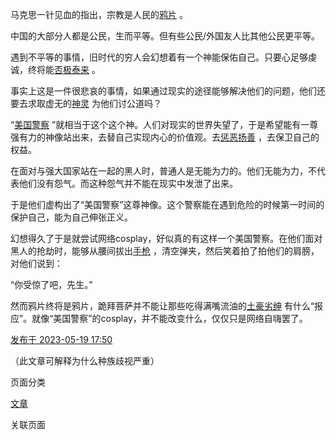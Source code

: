 马克思一针见血的指出，宗教是人民的[鸦片](https://www.zhihu.com/search?q=%E9%B8%A6%E7%89%87&search_source=Entity&hybrid_search_source=Entity&hybrid_search_extra={%22sourceType%22:%22answer%22,%22sourceId%22:3035491440}) 。

中国的大部分人都是公民，生而平等。但有些公民/外国友人比其他公民更平等。

遇到不平等的事情，旧时代的穷人会幻想着有一个神能保佑自己。只要心足够虔诚，终将能[否极泰来](https://www.zhihu.com/search?q=%E5%90%A6%E6%9E%81%E6%B3%B0%E6%9D%A5&search_source=Entity&hybrid_search_source=Entity&hybrid_search_extra={%22sourceType%22:%22answer%22,%22sourceId%22:3035491440}) 。

事实上这是一件很悲哀的事情，如果通过现实的途径能够解决他们的问题，他们还要去求取虚无的[神灵](https://www.zhihu.com/search?q=%E7%A5%9E%E7%81%B5&search_source=Entity&hybrid_search_source=Entity&hybrid_search_extra={%22sourceType%22:%22answer%22,%22sourceId%22:3035491440}) 为他们讨公道吗？

“[美国警察](https://www.zhihu.com/search?q=%E7%BE%8E%E5%9B%BD%E8%AD%A6%E5%AF%9F&search_source=Entity&hybrid_search_source=Entity&hybrid_search_extra={%22sourceType%22:%22answer%22,%22sourceId%22:3035491440}) ”就相当于这个这个神。人们对现实的世界失望了，于是希望能有一尊强有力的神像站出来，去替自己实现内心的价值观。去[惩恶扬善](https://www.zhihu.com/search?q=%E6%83%A9%E6%81%B6%E6%89%AC%E5%96%84&search_source=Entity&hybrid_search_source=Entity&hybrid_search_extra={%22sourceType%22:%22answer%22,%22sourceId%22:3035491440}) ，去保卫自己的权益。

在面对与强大国家站在一起的黑人时，普通人是无能为力的。他们无能为力，不代表他们没有怨气。而这种怨气并不能在现实中发泄了出来。

于是他们虚构出了“美国警察”这尊神像。这个警察能在遇到危险的时候第一时间的保护自己，能为自己伸张正义。

幻想得久了于是就尝试网络cosplay，好似真的有这样一个美国警察。在他们面对黑人的抢劫时，能够从腰间拔出[手枪](https://www.zhihu.com/search?q=%E6%89%8B%E6%9E%AA&search_source=Entity&hybrid_search_source=Entity&hybrid_search_extra={%22sourceType%22:%22answer%22,%22sourceId%22:3035491440}) ，清空弹夹，然后笑着拍了拍他们的肩膀，对他们说到：

“你受惊了吧，先生。”

然而鸦片终将是鸦片，跪拜菩萨并不能让那些吃得满嘴流油的[土豪劣绅](https://www.zhihu.com/search?q=%E5%9C%9F%E8%B1%AA%E5%8A%A3%E7%BB%85&search_source=Entity&hybrid_search_source=Entity&hybrid_search_extra={%22sourceType%22:%22answer%22,%22sourceId%22:3035491440}) 有什么“报应”。就像“美国警察”的cosplay，并不能改变什么，仅仅只是网络自嗨罢了。

[发布于 2023-05-19 17:50](https://www.zhihu.com/question/600617084/answer/3035491440)

（此文章可解释为什么种族歧视严重）

页面分类

[文章](文章)

关联页面
